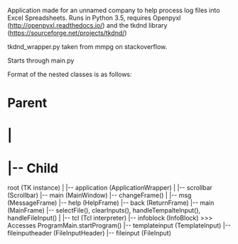 Application made for an unnamed company to help process log files into Excel Spreadsheets.
Runs in Python 3.5, requires Openpyxl (http://openpyxl.readthedocs.io/) and the tkdnd library (https://sourceforge.net/projects/tkdnd/)

tkdnd_wrapper.py taken from mmpg on stackoverflow.

Starts through main.py


Format of the nested classes is as follows:
# Parent
# |
# |-- Child


root (TK instance)
|
|-- application (ApplicationWrapper)
    |
    |-- scrollbar (Scrollbar)
    |-- main (MainWindow)
        |-- changeFrame()
        |
        |-- msg (MessageFrame)
        |-- help (HelpFrame)
        |-- back (ReturnFrame)
        |-- main (MainFrame)
            |-- selectFile(), clearInputs(), handleTempalteInput(), handleFileInput()
            |
            |-- tcl (Tcl interpreter)
            |-- infoblock (InfoBlock) >>> Accesses ProgramMain.startProgram()
            |-- templateinput (TemplateInput)
            |-- fileinputheader (FileInputHeader)
            |-- fileinput (FileInput)
                
